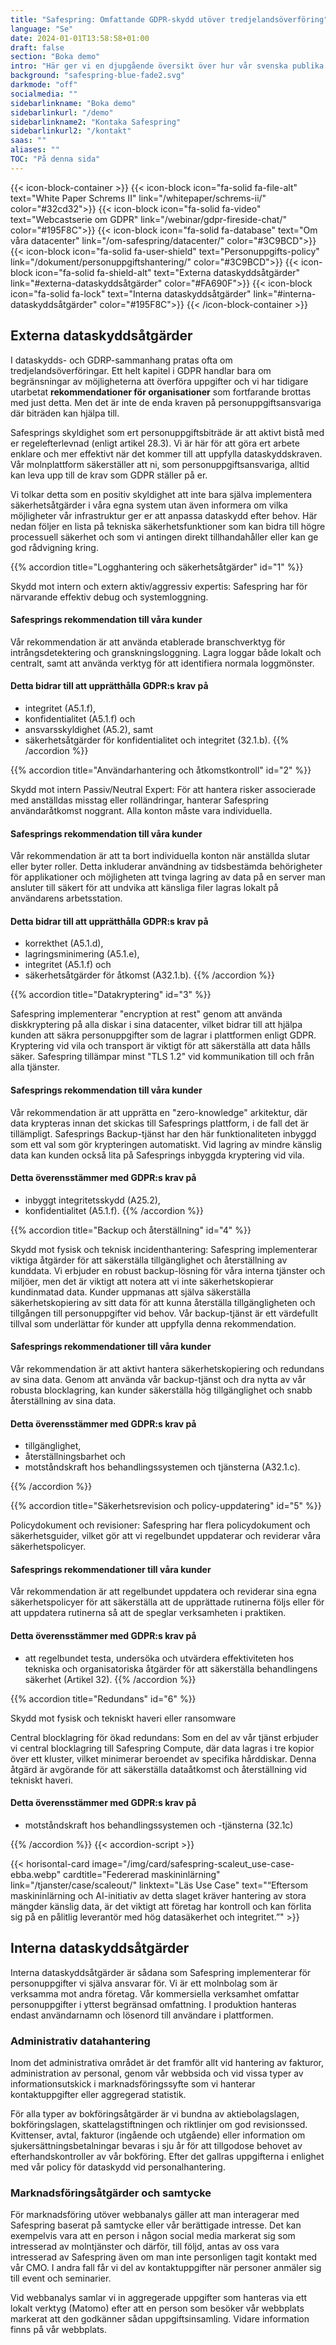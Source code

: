 ```yaml
---
title: "Safespring: Omfattande GDPR-skydd utöver tredjelands­överföring"
language: "Se"
date: 2024-01-01T13:58:58+01:00
draft: false
section: "Boka demo"
intro: "Här ger vi en djupgående översikt över hur vår svenska publika molnplattform inte bara uppfyller de stränga kraven i GDPR, men också går ett steg längre för att säkerställa ditt företags dataskydd. Med Safespring får du inte bara en lösning som skyddar mot dataöverföring till tredjeland, utan en omfattande strategi som täcker fler aspekter av dataskydd och säkerhet. "
background: "safespring-blue-fade2.svg"
darkmode: "off"
socialmedia: ""
sidebarlinkname: "Boka demo"
sidebarlinkurl: "/demo"
sidebarlinkname2: "Kontaka Safespring"
sidebarlinkurl2: "/kontakt"
saas: ""
aliases: ""
TOC: "På denna sida"
---
```


{{< icon-block-container >}}
    {{< icon-block icon="fa-solid fa-file-alt" text="White Paper Schrems II" link="/whitepaper/schrems-ii/" color="#32cd32">}}
    {{< icon-block icon="fa-solid fa-video" text="Webcastserie om GDPR" link="/webinar/gdpr-fireside-chat/" color="#195F8C">}}
    {{< icon-block icon="fa-solid fa-database" text="Om våra datacenter" link="/om-safespring/datacenter/" color="#3C9BCD">}}
    {{< icon-block icon="fa-solid fa-user-shield" text="Personuppgifts-policy" link="/dokument/personuppgiftshantering/" color="#3C9BCD">}}
    {{< icon-block icon="fa-solid fa-shield-alt" text="Externa dataskydds­åtgärder" link="#externa-dataskyddsåtgärder" color="#FA690F">}}
    {{< icon-block icon="fa-solid fa-lock" text="Interna dataskydds­åtgärder" link="#interna-dataskyddsåtgärder" color="#195F8C">}}
{{< /icon-block-container >}}



## Externa dataskyddsåtgärder
I dataskydds- och GDRP-sammanhang pratas ofta om tredjelandsöverföringar. Ett helt kapitel i GDPR handlar bara om begränsningar av möjligheterna att överföra uppgifter och vi har tidigare utarbetat **rekommendationer för organisationer** som fortfarande brottas med just detta. Men det är inte de enda kraven på personuppgiftsansvariga där biträden kan hjälpa till.

Safesprings skyldighet som ert personuppgiftsbiträde är att aktivt bistå med er regelefterlevnad (enligt artikel 28.3). Vi är här för att göra ert arbete enklare och mer effektivt när det kommer till att uppfylla dataskyddskraven. Vår molnplattform säkerställer att ni, som personuppgiftsansvariga, alltid kan leva upp till de krav som GDPR ställer på er.

Vi tolkar detta som en positiv skyldighet att inte bara själva implementera säkerhetsåtgärder i våra egna system utan även informera om vilka möjligheter vår infrastruktur ger er att anpassa dataskydd efter behov. Här nedan följer en lista på tekniska säkerhetsfunktioner som kan bidra till högre processuell säkerhet och som vi antingen direkt tillhandahåller eller kan ge god rådvigning kring.





{{% accordion title="Logghantering och säkerhetsåtgärder" id="1" %}}

Skydd mot intern och extern aktiv/aggressiv expertis: Safespring har för närvarande effektiv debug och systemloggning.  

#### Safesprings rekommendation till våra kunder 
Vår rekommendation är att använda etablerade branschverktyg för intrångsdetektering och granskningsloggning. Lagra loggar både lokalt och centralt, samt att använda verktyg för att identifiera normala loggmönster.  

#### Detta bidrar till att upprätthålla GDPR:s krav på
  - integritet (A5.1.f),
  - konfidentialitet (A5.1.f) och
  - ansvarsskyldighet (A5.2), samt
  - säkerhetsåtgärder för konfidentialitet och integritet (32.1.b).
{{% /accordion %}}








{{% accordion title="Användarhantering och åtkomstkontroll" id="2" %}}

Skydd mot intern Passiv/Neutral Expert: För att hantera risker associerade med anställdas misstag eller rolländringar, hanterar Safespring användaråtkomst noggrant. Alla konton måste vara individuella.

#### Safesprings rekommendation till våra kunder
Vår rekommendation är att  ta bort individuella konton när anställda slutar eller byter roller. Detta inkluderar användning av tidsbestämda behörigheter för applikationer och möjligheten att tvinga lagring av data på en server man ansluter till säkert för att undvika att känsliga filer lagras lokalt på användarens arbetsstation.

#### Detta bidrar till att upprätthålla GDPR:s krav på
  - korrekthet (A5.1.d),
  - lagringsminimering (A5.1.e),
  - integritet (A5.1.f) och
  - säkerhetsåtgärder för åtkomst (A32.1.b).
{{% /accordion %}}







{{% accordion title="Datakryptering" id="3" %}}

Safespring implementerar "encryption at rest" genom att använda diskkryptering på alla diskar i sina datacenter, vilket bidrar till att hjälpa kunden att säkra personuppgifter som de lagrar i plattformen enligt GDPR. Kryptering vid vila och transport är viktigt för att säkerställa att data hålls säker. Safespring tillämpar minst "TLS 1.2" vid kommunikation till och från alla tjänster.

#### Safesprings rekommendation till våra kunder 
Vår rekommendation är att upprätta en "zero-knowledge" arkitektur, där data krypteras innan det skickas till Safesprings plattform, i de fall det är tillämpligt. Safesprings Backup-tjänst har den här funktionaliteten inbyggd som ett val som gör krypteringen automatiskt. Vid lagring av mindre känslig data kan kunden också lita på Safesprings inbyggda kryptering vid vila.

#### Detta överensstämmer med GDPR:s krav på
  - inbyggt integritetsskydd (A25.2),
  - konfidentialitet (A5.1.f).
{{% /accordion %}}







{{% accordion title="Backup och återställning" id="4" %}}

Skydd mot fysisk och teknisk incidenthantering: Safespring implementerar viktiga åtgärder för att säkerställa tillgänglighet och återställning av kunddata. Vi erbjuder en robust backup-lösning för våra interna tjänster och miljöer, men det är viktigt att notera att vi inte säkerhetskopierar kundinmatad data. Kunder uppmanas att själva säkerställa säkerhetskopiering av sitt data för att kunna återställa tillgängligheten och tillgången till personuppgifter vid behov. Vår backup-tjänst är ett värdefullt tillval som underlättar för kunder att uppfylla denna rekommendation.

#### Safesprings rekommendationer till våra kunder 
Vår rekommendation är att aktivt hantera säkerhetskopiering och redundans av sina data. Genom att använda vår backup-tjänst och dra nytta av vår robusta blocklagring, kan kunder säkerställa hög tillgänglighet och snabb återställning av sina data.

#### Detta överensstämmer med GDPR:s krav på
  - tillgänglighet, 
  - återställningsbarhet och 
  - motståndskraft hos behandlingssystemen och tjänsterna (A32.1.c).

{{% /accordion %}}







{{% accordion title="Säkerhetsrevision och policy-uppdatering" id="5" %}}

Policydokument och revisioner: Safespring har flera policydokument och säkerhetsguider, vilket gör  att vi regelbundet uppdaterar och reviderar våra säkerhetspolicyer.

#### Safesprings rekommendationer till våra kunder 
Vår rekommendation är att regelbundet uppdatera och reviderar sina egna säkerhetspolicyer för att säkerställa att de upprättade rutinerna följs eller för att uppdatera rutinerna så att de speglar verksamheten i praktiken.

#### Detta överensstämmer med GDPR:s krav på
  - att regelbundet testa, undersöka och utvärdera effektiviteten hos tekniska och organisatoriska åtgärder för att säkerställa behandlingens säkerhet (Artikel 32).
{{% /accordion %}}







{{% accordion title="Redundans" id="6" %}}

Skydd mot fysisk och tekniskt haveri eller ransomware

Central blocklagring för ökad redundans: Som en del av vår tjänst erbjuder vi central blocklagring till Safespring Compute, där data lagras i tre kopior över ett kluster, vilket minimerar beroendet av specifika hårddiskar. Denna åtgärd är avgörande för att säkerställa dataåtkomst och återställning vid tekniskt haveri.

#### Detta överensstämmer med GDPR:s krav på
  - motståndskraft hos behandlingssystemen och -tjänsterna (32.1c)

{{% /accordion %}}
{{< accordion-script >}}





{{< horisontal-card image="/img/card/safespring-scaleut_use-case-ebba.webp" cardtitle="Federerad maskininlärning" link="/tjanster/case/scaleout/" linktext="Läs Use Case" text="“Eftersom maskininlärning och AI-initiativ av detta slaget kräver hantering av stora mängder känslig data, är det viktigt att företag har kontroll och kan förlita sig på en pålitlig leverantör med hög datasäkerhet och integritet.”" >}}





## Interna dataskyddsåtgärder

Interna dataskyddsåtgärder är sådana som Safespring implementerar för personuppgifter vi själva ansvarar för. Vi är ett molnbolag som är verksamma mot andra företag. Vår kommersiella verksamhet omfattar personuppgifter i ytterst begränsad omfattning. I produktion hanteras endast användarnamn och lösenord till användare i plattformen.

### Administrativ datahantering

Inom det administrativa området är det framför allt vid hantering av fakturor, administration av personal, genom vår webbsida och vid vissa typer av informationsutskick i marknadsföringssyfte som vi hanterar kontaktuppgifter eller aggregerad statistik.

För alla typer av bokföringsåtgärder är vi bundna av aktiebolagslagen, bokföringslagen, skattelagstiftningen och riktlinjer om god revisionssed. Kvittenser, avtal, fakturor (ingående och utgående) eller information om sjukersättningsbetalningar bevaras i sju år för att tillgodose behovet av efterhandskontroller av vår bokföring. Efter det gallras uppgifterna i enlighet med vår policy för dataskydd vid personalhantering.

### Marknadsföringsåtgärder och samtycke

För marknadsföring utöver webbanalys gäller att man interagerar med Safespring baserat på samtycke eller vår berättigade intresse. Det kan exempelvis vara att en person i någon social media markerat sig som intresserad av molntjänster och därför, till följd, antas av oss vara intresserad av Safespring även om man inte personligen tagit kontakt med vår CMO. I andra fall får vi del av kontaktuppgifter när personer anmäler sig till event och seminarier.

Vid webbanalys samlar vi in aggregerade uppgifter som hanteras via ett lokalt verktyg (Matomo) efter att en person som besöker vår webbplats markerat att den godkänner sådan uppgiftsinsamling. Vidare information finns på vår webbplats.